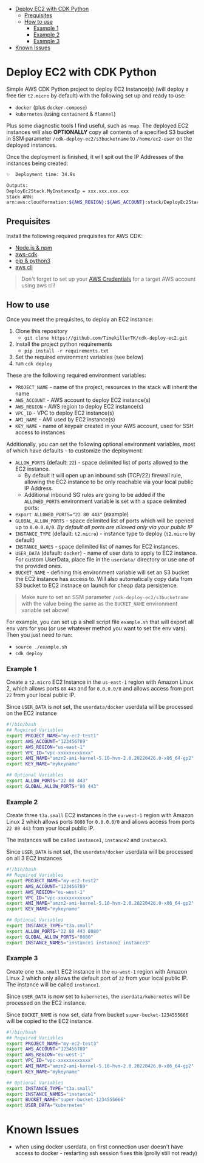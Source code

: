 - [Deploy EC2 with CDK Python](#deploy-ec2-with-cdk-python)
  - [Prequisites](#prequisites)
  - [How to use](#how-to-use)
    - [Example 1](#example-1)
    - [Example 2](#example-2)
    - [Example 3](#example-3)
- [Known Issues](#known-issues)

# Deploy EC2 with CDK Python
Simple AWS CDK Python project to deploy EC2 Instance(s) (will deploy a free tier `t2.micro` by default) with the following set up and ready to use:
* `docker` (plus `docker-compose`)
* `kubernetes` (using `containerd` & `flannel`)

Plus some diagnostic tools I find useful, such as `nmap`. The deployed EC2 instances will also **OPTIONALLY** copy all contents of a specified S3 bucket in SSM parameter `/cdk-deploy-ec2/s3bucketname` to `/home/ec2-user` on the deployed instances.

Once the deployment is finished, it will spit out the IP Addresses of the instances being created:
```sh
✨  Deployment time: 34.9s

Outputs:
DeployEc2Stack.MyInstanceIp = xxx.xxx.xxx.xxx
Stack ARN:
arn:aws:cloudformation:${AWS_REGION}:${AWS_ACCOUNT}:stack/DeployEc2Stack/${RANDOMUUID}
```

## Prequisites
Install the following required prequisites for AWS CDK:
* [Node.js & npm](https://docs.npmjs.com/downloading-and-installing-node-js-and-npm)
* [aws-cdk](https://docs.aws.amazon.com/cdk/v2/guide/getting_started.html)
* [pip & python3](https://realpython.com/installing-python/)
* [aws cli](https://docs.aws.amazon.com/cli/latest/userguide/getting-started-install.html)

> Don't forget to set up your [AWS Credentials](https://docs.aws.amazon.com/cli/latest/userguide/cli-configure-quickstart.html) for a target AWS account using aws cli!

## How to use
Once you meet the prequisites, to deploy an EC2 instance:
1. Clone this repository
   * `git clone https://github.com/TimekillerTK/cdk-deploy-ec2.git`
2. Install the project python requirements
   * `pip install -r requirements.txt` 
3. Set the required environment variables (see below)
4. run `cdk deploy`

These are the following required environment variables:
* `PROJECT_NAME` - name of the project, resources in the stack will inherit the name
* `AWS_ACCOUNT` - AWS account to deploy EC2 instance(s)
* `AWS_REGION` - AWS region to deploy EC2 instance(s)
* `VPC_ID` - VPC to deploy EC2 instance(s)
* `AMI_NAME` - AMI used by EC2 instance(s)
* `KEY_NAME` - name of keypair created in your AWS account, used for SSH access to instances

Additionally, you can set the following optional environment variables, most of which have defaults - to customize the deployment:
* `ALLOW_PORTS` (default: `22`) - space delimited list of ports allowed to the EC2 instance.
  * By default it will open up an inbound ssh (TCP/22) firewall rule, allowing the EC2 instance to be only reachable via your local public IP Address.
  * Additional inbound SG rules are going to be added if the `ALLOWED_PORTS` environment variable is set with a space delimited ports:
* `export ALLOWED_PORTS="22 80 443"` (example)
* `GLOBAL_ALLOW_PORTS` - space delimited list of ports which will be opened up to `0.0.0.0/0`. *By default all ports are allowed only via your public IP*
* `INSTANCE_TYPE` (default: `t2.micro`) - instance type to deploy (`t2.micro` by default)
* `INSTANCE_NAMES` - space delimited list of names for EC2 instances. 
* `USER_DATA` (default: `docker`) - name of user data to apply to EC2 instance. For custom UserData, place file in the `userdata/` directory or use one of the provided ones.
* `BUCKET_NAME` - defining this environment variable will set an S3 bucket the EC2 instance has access to. Will also automatically copy data from S3 bucket to EC2 instnace on launch for cheap data persistence.

> Make sure to set an SSM parameter `/cdk-deploy-ec2/s3bucketname` with the value being the same as the `BUCKET_NAME` environment variable set above!

For example, you can set up a shell script file `example.sh` that will export all env vars for you (or use whatever method you want to set the env vars). Then you just need to run:
* `source ./example.sh`
* `cdk deploy`

### Example 1
Create a `t2.micro` EC2 Instance in the `us-east-1` region with Amazon Linux 2, which allows ports `80` `443` and for `0.0.0.0/0` and allows access from port `22` from your local public IP.

Since `USER_DATA` is not set, the `userdata/docker` userdata will be processed on the EC2 instance
```sh
#!/bin/bash
## Required Variables
export PROJECT_NAME="my-ec2-test1" 
export AWS_ACCOUNT="123456789"
export AWS_REGION="us-east-1"  
export VPC_ID="vpc-xxxxxxxxxxxx" 
export AMI_NAME="amzn2-ami-kernel-5.10-hvm-2.0.20220426.0-x86_64-gp2" 
export KEY_NAME="mykeyname"

## Optional Variables
export ALLOW_PORTS="22 80 443"  
export GLOBAL_ALLOW_PORTS="80 443" 
```

### Example 2
Create three `t3a.small` EC2 instances in the `eu-west-1` region with Amazon Linux 2 which allows ports `8080` for `0.0.0.0/0` and allows access from ports `22 80 443` from your local public IP.

The instances will be called `instance1`, `instance2` and `instance3`. 

Since `USER_DATA` is not set, the `userdata/docker` userdata will be processed on all 3 EC2 instances
```sh
#!/bin/bash
## Required Variables
export PROJECT_NAME="my-ec2-test2" 
export AWS_ACCOUNT="123456789"
export AWS_REGION="eu-west-1"  
export VPC_ID="vpc-xxxxxxxxxxxx" 
export AMI_NAME="amzn2-ami-kernel-5.10-hvm-2.0.20220426.0-x86_64-gp2" 
export KEY_NAME="mykeyname"

## Optional Variables
export INSTANCE_TYPE="t3a.small"
export ALLOW_PORTS="22 80 443 8080"
export GLOBAL_ALLOW_PORTS="8080"
export INSTANCE_NAMES="instance1 instance2 instance3"
```

### Example 3
Create one `t3a.small` EC2 instance in the `eu-west-1` region with Amazon Linux 2 which only allows the default port of `22` from your local public IP. The instance will be called `instance1`.

Since `USER_DATA` is now set to `kubernetes`, the `userdata/kubernetes` will be processed on the EC2 instance.

Since `BUCKET_NAME` is now set, data from bucket `super-bucket-1234555666` will be copied to the EC2 instance.

```sh
#!/bin/bash
## Required Variables
export PROJECT_NAME="my-ec2-test3" 
export AWS_ACCOUNT="123456789"
export AWS_REGION="eu-west-1"  
export VPC_ID="vpc-xxxxxxxxxxxx" 
export AMI_NAME="amzn2-ami-kernel-5.10-hvm-2.0.20220426.0-x86_64-gp2" 
export KEY_NAME="mykeyname"

## Optional Variables
export INSTANCE_TYPE="t3a.small"
export INSTANCE_NAMES="instance1"
export BUCKET_NAME="super-bucket-1234555666"
export USER_DATA="kubernetes"
```

# Known Issues
* when using docker userdata, on first connection user doesn't have access to docker - restarting ssh session fixes this (prolly still not ready)